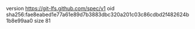 version https://git-lfs.github.com/spec/v1
oid sha256:fae8eabed1e77a61e89d7b3883dbc320a201c03c86cdbd2f482624b1b8e99aa0
size 81
